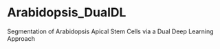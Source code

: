 # Arabidopsis_DualDL
Segmentation of Arabidopsis Apical Stem Cells via a Dual Deep Learning Approach
